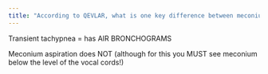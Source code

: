 ```yaml
---
title: "According to QEVLAR, what is one key difference between meconium aspiration and transient tachypnea in terms of CXR findings?"
---
```

Transient tachypnea = has AIR BRONCHOGRAMS

Meconium aspiration does NOT (although for this you MUST see meconium below the level of the vocal cords!)


